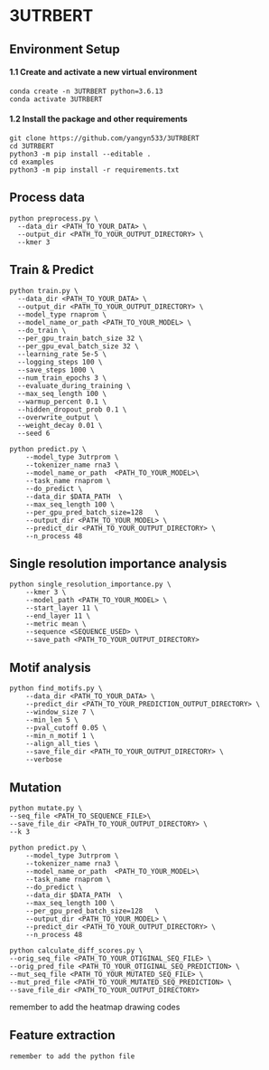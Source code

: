 # 3UTRBERT
## Environment Setup

#### 1.1 Create and activate a new virtual environment
```
conda create -n 3UTRBERT python=3.6.13 
conda activate 3UTRBERT
```
#### 1.2 Install the package and other requirements
```conda install pytorch==1.10.1 torchvision==0.11.2 torchaudio==0.10.1 cudatoolkit=10.2 -c pytorch
git clone https://github.com/yangyn533/3UTRBERT
cd 3UTRBERT
python3 -m pip install --editable .
cd examples
python3 -m pip install -r requirements.txt
```
## Process data
```
python preprocess.py \
  --data_dir <PATH_TO_YOUR_DATA> \
  --output_dir <PATH_TO_YOUR_OUTPUT_DIRECTORY> \
  --kmer 3
```
## Train & Predict
```
python train.py \
  --data_dir <PATH_TO_YOUR_DATA> \
  --output_dir <PATH_TO_YOUR_OUTPUT_DIRECTORY> \
  --model_type rnaprom \
  --model_name_or_path <PATH_TO_YOUR_MODEL> \
  --do_train \
  --per_gpu_train_batch_size 32 \
  --per_gpu_eval_batch_size 32 \
  --learning_rate 5e-5 \
  --logging_steps 100 \
  --save_steps 1000 \
  --num_train_epochs 3 \
  --evaluate_during_training \
  --max_seq_length 100 \
  --warmup_percent 0.1 \
  --hidden_dropout_prob 0.1 \
  --overwrite_output \
  --weight_decay 0.01 \
  --seed 6
```
```
python predict.py \
    --model_type 3utrprom \
    --tokenizer_name rna3 \
    --model_name_or_path  <PATH_TO_YOUR_MODEL>\
    --task_name rnaprom \
    --do_predict \
    --data_dir $DATA_PATH  \
    --max_seq_length 100 \
    --per_gpu_pred_batch_size=128   \
    --output_dir <PATH_TO_YOUR_MODEL> \
    --predict_dir <PATH_TO_YOUR_OUTPUT_DIRECTORY> \
    --n_process 48
```
## Single resolution importance analysis
```
python single_resolution_importance.py \
    --kmer 3 \
    --model_path <PATH_TO_YOUR_MODEL> \
    --start_layer 11 \
    --end_layer 11 \
    --metric mean \
    --sequence <SEQUENCE_USED> \
    --save_path <PATH_TO_YOUR_OUTPUT_DIRECTORY>
```

## Motif analysis
```
python find_motifs.py \
    --data_dir <PATH_TO_YOUR_DATA> \
    --predict_dir <PATH_TO_YOUR_PREDICTION_OUTPUT_DIRECTORY> \
    --window_size 7 \
    --min_len 5 \
    --pval_cutoff 0.05 \
    --min_n_motif 1 \
    --align_all_ties \
    --save_file_dir <PATH_TO_YOUR_OUTPUT_DIRECTORY> \
    --verbose
```

## Mutation
```
python mutate.py \
--seq_file <PATH_TO_SEQUENCE_FILE>\
--save_file_dir <PATH_TO_YOUR_OUTPUT_DIRECTORY> \
--k 3
```
```
python predict.py \
    --model_type 3utrprom \
    --tokenizer_name rna3 \
    --model_name_or_path  <PATH_TO_YOUR_MODEL>\
    --task_name rnaprom \
    --do_predict \
    --data_dir $DATA_PATH  \
    --max_seq_length 100 \
    --per_gpu_pred_batch_size=128   \
    --output_dir <PATH_TO_YOUR_MODEL> \
    --predict_dir <PATH_TO_YOUR_OUTPUT_DIRECTORY> \
    --n_process 48
```

```
python calculate_diff_scores.py \
--orig_seq_file <PATH_TO_YOUR_OTIGINAL_SEQ_FILE> \
--orig_pred_file <PATH_TO_YOUR_OTIGINAL_SEQ_PREDICTION> \
--mut_seq_file <PATH_TO_YOUR_MUTATED_SEQ_FILE> \
--mut_pred_file <PATH_TO_YOUR_MUTATED_SEQ_PREDICTION> \
--save_file_dir <PATH_TO_YOUR_OUTPUT_DIRECTORY>
```
remember to add the heatmap drawing codes

## Feature extraction
```
remember to add the python file
```
